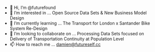 - 👋 Hi, I’m @futurefound
- 👀 I’m interested in ...
Open Source Data Sets & New Business Model Design
- 🌱 I’m currently learning ...
The Transport for London x Santander Bike System Re-Design
- 💞️ I’m looking to collaborate on ...
Processing Data Sets focused on Delivery of Transportation Continuity at Population Level
- 📫 How to reach me ...
damien@futureself.cc

<!---
futurefound/futurefound is a ✨ special ✨ repository because its `README.md` (this file) appears on your GitHub profile.
You can click the Preview link to take a look at your changes.
--->
